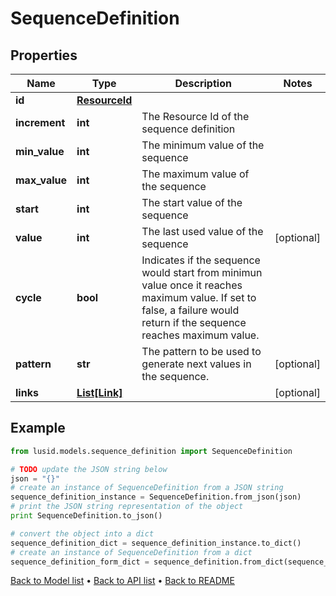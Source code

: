 # SequenceDefinition


## Properties
Name | Type | Description | Notes
------------ | ------------- | ------------- | -------------
**id** | [**ResourceId**](ResourceId.md) |  | 
**increment** | **int** | The Resource Id of the sequence definition | 
**min_value** | **int** | The minimum value of the sequence | 
**max_value** | **int** | The maximum value of the sequence | 
**start** | **int** | The start value of the sequence | 
**value** | **int** | The last used value of the sequence | [optional] 
**cycle** | **bool** | Indicates if the sequence would start from minimun value once it reaches maximum value. If set to false, a failure would return if the sequence reaches maximum value. | 
**pattern** | **str** | The pattern to be used to generate next values in the sequence. | [optional] 
**links** | [**List[Link]**](Link.md) |  | [optional] 

## Example

```python
from lusid.models.sequence_definition import SequenceDefinition

# TODO update the JSON string below
json = "{}"
# create an instance of SequenceDefinition from a JSON string
sequence_definition_instance = SequenceDefinition.from_json(json)
# print the JSON string representation of the object
print SequenceDefinition.to_json()

# convert the object into a dict
sequence_definition_dict = sequence_definition_instance.to_dict()
# create an instance of SequenceDefinition from a dict
sequence_definition_form_dict = sequence_definition.from_dict(sequence_definition_dict)
```
[Back to Model list](../README.md#documentation-for-models) &#8226; [Back to API list](../README.md#documentation-for-api-endpoints) &#8226; [Back to README](../README.md)



